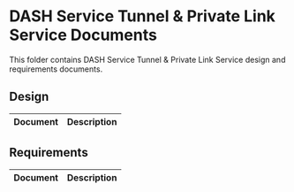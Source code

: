 # DASH Service Tunnel & Private Link Service Documents

This folder contains DASH Service Tunnel & Private Link Service design and requirements documents.

## Design

| Document                                               | Description                                |
| ------------------------------------------------------ | ------------------------------------------ |


## Requirements

| Document                                               | Description                                |
| ------------------------------------------------------ | ------------------------------------------ |